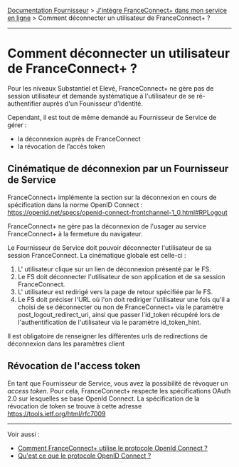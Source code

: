 [Documentation Fournisseur](../README.md) > [J'intègre FranceConnect+ dans mon service en ligne](../README.md#jintègre-franceconnect-dans-mon-service-en-ligne) > Comment déconnecter un utilisateur de FranceConnect+ ?

---

# Comment déconnecter un utilisateur de FranceConnect+ ?

Pour les niveaux Substantiel et Elevé, FranceConnect+ ne gère pas de session utilisateur et demande systématique à l'utilisateur de se ré-authentifier auprès d'un Founisseur d'Identité.

Cependant, il est tout de même demandé au Fournisseur de Service de gérer : 
* la déconnexion auprès de FranceConnect
* la révocation de l’accès token

## Cinématique de déconnexion par un Fournisseur de Service

FranceConnect+ implémente la section sur la déconnexion en cours de spécification dans la norme OpenID Connect : https://openid.net/specs/openid-connect-frontchannel-1_0.html#RPLogout

FranceConnect+ ne gère pas la déconnexion de l'usager au service FranceConnect+ à la fermeture du navigateur.

Le Fournisseur de Service doit pouvoir déconnecter l'utilisateur de sa session FranceConnect. La cinématique globale est celle-ci :

1. L' utilisateur clique sur un lien de déconnexion présenté par le FS.
2. Le FS doit déconnecter l'utilisateur de son application et de sa session FranceConnect.
3. L' utilisateur est redirigé vers la page de retour spécifiée par le FS.
4. Le FS doit préciser l'URL où l'on doit rediriger l'utilisateur une fois qu'il a choisi de se déconnecter ou non de FranceConnect+ via le paramètre post_logout_redirect_uri, ainsi que passer l'id_token récupéré lors de l'authentification de l'utilisateur via le paramètre id_token_hint.

Il est obligatoire de renseigner les différentes urls de redirections de déconnexion dans les paramètres client

## Révocation de l'access token

En tant que Fournisseur de Service, vous avez la possibilité de révoquer un *access token*. Pour cela, FranceConnect+ respecte les spécifications OAuth 2.0 sur lesquelles se base OpenId Connect. La spécification de la révocation de token se trouve à cette adresse https://tools.ietf.org/html/rfc7009 

---

Voir aussi : 

- [Comment FranceConnect+ utilise le protocole OpenId Connect ?](technique-oidc-fc.md)
- [Qu'est ce que le protocole OpenID Connect ?](technique-oidc.md)
